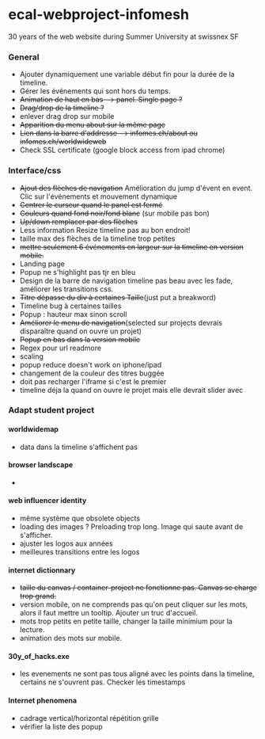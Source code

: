 # ecal-webproject-infomesh
30 years of the web website during Summer University at swissnex SF

### General
- Ajouter dynamiquement une variable début fin pour la durée de la timeline.
- Gérer les événements qui sont hors du temps. 
- ~~Animation de haut en bas --> panel. Single page ?~~
- ~~Drag/drop de la timeline ?~~
- enlever drag drop sur mobile
- ~~Apparition du menu about sur la même page~~
- ~~Lien dans la barre d'addresse --> infomes.ch/about  ou infomes.ch/worldwideweb~~
- Check SSL certificate (google block access from ipad chrome)

### Interface/css
- ~~Ajout des flèches de navigation~~ Amélioration du jump d'évent en event. Clic sur l'événements et mouvement dynamique
- ~~Centrer le curseur quand le panel est fermé~~
- ~~Couleurs quand fond noir/fond blanc~~ (sur mobile pas bon)
- ~~Up/down remplacer par des flèches~~
- Less information Resize timeline pas au bon endroit!
- taille max des flèches de la timeline trop petites 
- ~~mettre seulement 6 événements en largeur sur la timeline en version mobile.~~ 
- Landing page
- Popup ne s'highlight pas tjr en bleu
- Design de la barre de navigation timeline pas beau avec les fade, améliorer les transitions css. 
- ~~Titre dépasse du div à certaines Taille~~(just put a breakword)
- Timeline bug à certaines tailles
- Popup : hauteur max sinon scroll
- ~~Améliorer le menu de navigation~~(selected sur projects devrais disparaître quand on ouvre un projet)
- ~~Popup en bas dans la version mobile~~
- Regex pour url readmore
- <Project by> scaling
- popup reduce doesn't work on iphone/ipad
- changement de la couleur des titres buggée
- doit pas recharger l'iframe si c'est le premier
- timeline déja la quand on ouvre le projet mais elle devrait slider avec

### Adapt student project
#### worldwidemap
- data dans la timeline s'affichent pas

#### browser landscape
- 

#### web influencer identity
- même système que obsolete objects
- loading des images ? Preloading trop long. Image qui saute avant de s'afficher.
- ajuster les logos aux années
- meilleures transitions entre les logos

#### internet dictionnary
- ~~taille du canvas / container-project ne fonctionne pas. Canvas se charge trop grand.~~
- version mobile, on ne comprends pas qu'on peut cliquer sur les mots, alors il faut mettre un tooltip. Ajouter un truc d'accueil.
- mots trop petits en petite taille, changer la taille minimium pour la lecture.
- animation des mots sur mobile.

#### 30y_of_hacks.exe
- les evenements ne sont pas tous aligné avec les points dans la timeline, certains ne s'ouvrent pas. Checker les timestamps

#### Internet phenomena 
- cadrage vertical/horizontal répétition grille
- vérifier la liste des popup









